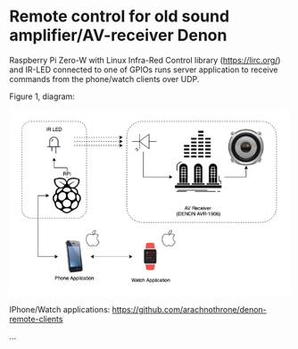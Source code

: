 # Remote control for old sound amplifier/AV-receiver Denon

Raspberry Pi Zero-W with Linux Infra-Red Control library (https://lirc.org/) and IR-LED connected to one of GPIOs runs server application to receive commands from the phone/watch clients over UDP.

Figure 1, diagram:

![alt text](doc/denon_remote_diagram_fig1.png "Diagram")

IPhone/Watch applications:
https://github.com/arachnothrone/denon-remote-clients

...
